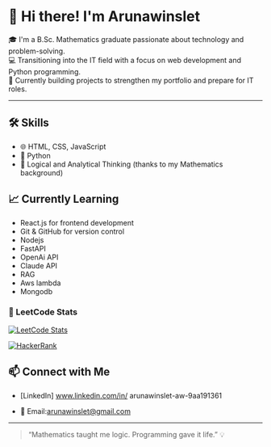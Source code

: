 # 👋 Hi there! I'm Arunawinslet

🎓 I'm a B.Sc. Mathematics graduate passionate about technology and problem-solving.  
💻 Transitioning into the IT field with a focus on web development and Python programming.  
🚀 Currently building projects to strengthen my portfolio and prepare for IT roles.

---

## 🛠️ Skills

- 🌐 HTML, CSS, JavaScript  
- 🐍 Python  
- 🧠 Logical and Analytical Thinking (thanks to my Mathematics background)


## 📈 Currently Learning

- React.js for frontend development  
- Git & GitHub for version control  
- Nodejs
- FastAPI
- OpenAi API
- Claude API
- RAG
- Aws lambda
- Mongodb
  
### 🧠 LeetCode Stats

[![LeetCode Stats](https://leetcard.jacoblin.cool/arunawinslet_aw)](https://leetcode.com/arunawinslet_aw/)

[![HackerRank](https://img.shields.io/badge/HackerRank-Profile-2EC866?style=for-the-badge&logo=HackerRank&logoColor=white)](https://www.hackerrank.com/winsladdu)

## 📫 Connect with Me

- [LinkedIn] www.linkedin.com/in/
arunawinslet-aw-9aa191361

- 📧 Email:arunawinslet@gmail.com

---

> “Mathematics taught me logic. Programming gave it life.” 💡
